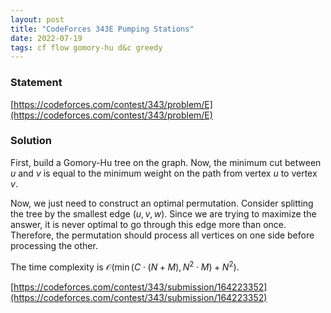 ```yaml
---
layout: post
title: "CodeForces 343E Pumping Stations"
date: 2022-07-19
tags: cf flow gomory-hu d&c greedy
---
```


### Statement 

[https://codeforces.com/contest/343/problem/E](https://codeforces.com/contest/343/problem/E)

### Solution

First, build a Gomory-Hu tree on the graph. Now, the minimum cut between $u$ and $v$ is equal to the minimum weight on the path from vertex $u$ to vertex $v$.

Now, we just need to construct an optimal permutation. Consider splitting the tree by the smallest edge $(u, v, w)$. Since we are trying to maximize the answer, it is never optimal to go through this edge more than once. Therefore, the permutation should process all vertices on one side before processing the other.

The time complexity is $\mathcal O(\min(C\cdot (N+M), N^2\cdot M) + N^2)$.

[https://codeforces.com/contest/343/submission/164223352](https://codeforces.com/contest/343/submission/164223352)